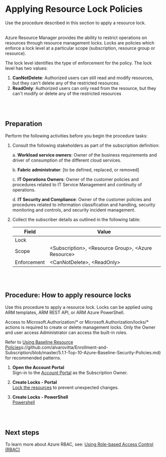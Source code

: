 # Applying Resource Lock Policies 
Use the procedure described in this section to apply a resource lock. 
<br />
<br />

Azure Resource Manager provides the ability to restrict operations on resources through resource management locks. Locks are policies which enforce a lock level at a particular scope (subscription, resource group or resource).  

The lock level identifies the type of enforcement for the policy. The lock level has two values: 

1. **CanNotDelete**: Authorized users can still read and modify resources, but they can't delete any of the restricted resources.  
2. **ReadOnly**: Authorized users can only read from the resource, but they can't modify or delete any of the restricted resources 
<br />
<br />

## Preparation 
Perform the following activities before you begin the procedure tasks:  

1. Consult the following stakeholders as part of the subscription definition:

   a. **Workload service owners**:  Owner of the business requirements and driver of consumption of the 
   different cloud services. 

   b. **Fabric administrator**:  [to be defined, replaced, or removed] 

   c. **IT Operations Owners**:  Owner of the customer policies and procedures related to IT Service 
   Management and continuity of operations. 

   d. **IT Security and Compliance**:  Owner of the customer policies and procedures related to information 
   classification and handling, security monitoring and controls, and security incident management. 


2. Collect the subscriber details as outlined in the following table:


   | __Field__ | __Value__ |
   |------------------------------|----------------------------|
   | Lock  |   | 
   | Scope    | \<Subscription\>, \<Resource Group\>, \<Azure Resource\>| 
   | Enforcement  | \<CanNotDelete\>, \<ReadOnly\>  | 
<br />
<br />

## Procedure:  How to apply resource locks 
Use this procedure to apply a resource lock. Locks can be applied using ARM templates, ARM REST API, or ARM Azure PowerShell.  

Access to Microsoft.Authorization/* or Microsoft.Authorization/locks/* actions is required to create or delete management locks. Only the Owner and user access Administrator can access the built-in roles. 

Refer to [Using Baseline Resource Policies](http)s://github.com/alvarovitta/Enrollment-and-Subscription/blob/master/5.1.1-Top-10-Azure-Baseline-Security-Policies.md) for recommended patterns. 


1. **Open the Account Portal**   
  Sign-in to the [Account Portal](https://account.azure.com) as the Subscription Owner.  

2. **Create Locks - Portal**  
  [Lock the resources](https://docs.microsoft.com/en-us/azure/azure-resource-manager/resource-group-lock-resources) to prevent unexpected changes. 

3. **Create Locks - PowerShell**  
  [Powershell](https://docs.microsoft.com/en-us/powershell/module/azurerm.resources/new-azurermresourcelock?view=azurermps-6.1.0&viewFallbackFrom=azurermps-5.1.1#examples) 
<br />
<br />

## Next steps 
To learn more about Azure RBAC, see: [Using Role-based Access Control (RBAC)](6.0-Using-Role-based-Access-Control.md) 

